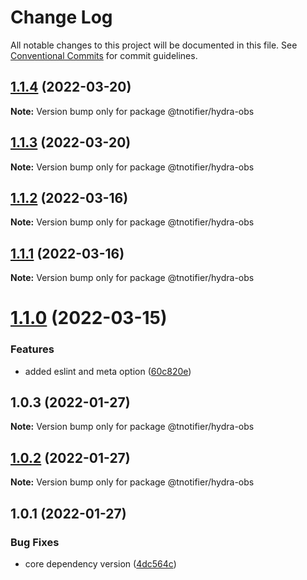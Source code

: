 # Change Log

All notable changes to this project will be documented in this file.
See [Conventional Commits](https://conventionalcommits.org) for commit guidelines.

## [1.1.4](https://github.com/tnotifier/hydra/compare/@tnotifier/hydra-obs@1.1.3...@tnotifier/hydra-obs@1.1.4) (2022-03-20)

**Note:** Version bump only for package @tnotifier/hydra-obs





## [1.1.3](https://github.com/tnotifier/hydra/compare/@tnotifier/hydra-obs@1.1.2...@tnotifier/hydra-obs@1.1.3) (2022-03-20)

**Note:** Version bump only for package @tnotifier/hydra-obs





## [1.1.2](https://github.com/tnotifier/hydra/compare/@tnotifier/hydra-obs@1.1.1...@tnotifier/hydra-obs@1.1.2) (2022-03-16)

**Note:** Version bump only for package @tnotifier/hydra-obs





## [1.1.1](https://github.com/tnotifier/hydra/compare/@tnotifier/hydra-obs@1.1.0...@tnotifier/hydra-obs@1.1.1) (2022-03-16)

**Note:** Version bump only for package @tnotifier/hydra-obs





# [1.1.0](https://github.com/tnotifier/hydra/compare/@tnotifier/hydra-obs@1.0.3...@tnotifier/hydra-obs@1.1.0) (2022-03-15)


### Features

* added eslint and meta option ([60c820e](https://github.com/tnotifier/hydra/commit/60c820e6c53250cdf3d35925a269e2142e2e89cf))





## 1.0.3 (2022-01-27)

**Note:** Version bump only for package @tnotifier/hydra-obs





## [1.0.2](https://github.com/tnotifier/hydra/compare/@tnotifier/hydra-obs@1.0.1...@tnotifier/hydra-obs@1.0.2) (2022-01-27)

**Note:** Version bump only for package @tnotifier/hydra-obs





## 1.0.1 (2022-01-27)


### Bug Fixes

* core dependency version ([4dc564c](https://github.com/tnotifier/hydra/commit/4dc564cbff42c3780f0b32d1867a7dce97b27a28))
